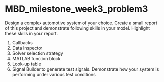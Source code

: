 # MBD_milestone_week3_problem3
Design a complex automotive system of your choice. Create a small report of this project and demonstrate following skills in your model. Highlight these skills in your report.

1. Callbacks
2. Data Inspector
3. Solver selection strategy
4. MATLAB function block
5. Look-up table
6. Signal Builder to generate test signals. Demonstrate how your system is performing under various test conditions
